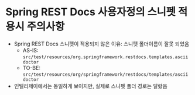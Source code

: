 Spring REST Docs 사용자정의 스니펫 적용시 주의사항
==============================================

* Spring REST Docs 스니펫이 적용되지 않은 이유: 스니펫 폴더이름이 잘못 되었음
    * AS-IS: `src/test/resources/org.springframework.restdocs.templates.asciidoctor`
    * TO-BE: `src/test/resources/org/springframework/restdocs/templates/asciidoctor`
* 인텔리제이에서는 동일하게 보이지만, 실제로 스니펫 폴더 경로는 달랐음

